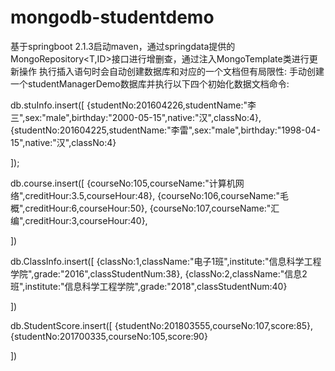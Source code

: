 # mongodb-studentdemo
基于springboot 2.1.3启动maven，通过springdata提供的MongoRepository<T,ID>接口进行增删查，通过注入MongoTemplate类进行更新操作
执行插入语句时会自动创建数据库和对应的一个文档但有局限性:
手动创建一个studentManagerDemo数据库并执行以下四个初始化数据文档命令:

db.stuInfo.insert([
                    {studentNo:201604226,studentName:"李三",sex:"male",birthday:"2000-05-15",native:"汉",classNo:4},
                    {studentNo:201604225,studentName:"李雷",sex:"male",birthday:"1998-04-15",native:"汉",classNo:4}       
                
]);

db.course.insert([
                    {courseNo:105,courseName:"计算机网络",creditHour:3.5,courseHour:48}, 
                    {courseNo:106,courseName:"毛概",creditHour:6,courseHour:50},
                    {courseNo:107,courseName:"汇编",creditHour:3,courseHour:40},   

])

db.ClassInfo.insert([
                {classNo:1,className:"电子1班",institute:"信息科学工程学院",grade:"2016",classStudentNum:38},
                {classNo:2,className:"信息2班",institute:"信息科学工程学院",grade:"2018",classStudentNum:40}

])

db.StudentScore.insert([
                         {studentNo:201803555,courseNo:107,score:85},
                         {studentNo:201700335,courseNo:105,score:90}
                         
])

